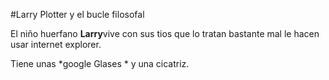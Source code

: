 #Larry Plotter y el bucle filosofal

El niño huerfano **Larry**vive con sus tios que lo tratan bastante mal
 le hacen usar internet explorer.

Tiene unas *google Glases * y una cicatriz.

